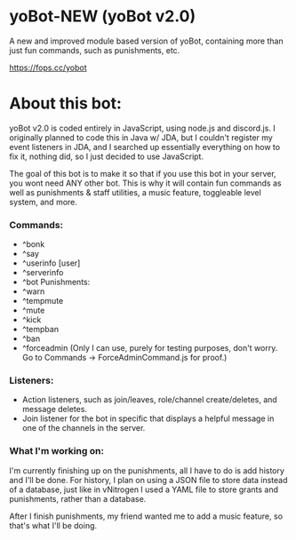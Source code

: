 # yoBot-NEW (yoBot v2.0)
A new and improved module based version of yoBot, containing more than just fun commands, such as punishments, etc.

https://fops.cc/yobot

# About this bot:
yoBot v2.0 is coded entirely in JavaScript, using node.js and discord.js. I originally planned to code this in Java w/ JDA, but I couldn't register my event listeners in JDA, and I searched up essentially everything on how to fix it, nothing did, so I just decided to use JavaScript.

The goal of this bot is to make it so that if you use this bot in your server, you wont need ANY other bot. This is why it will contain fun commands as well as punishments & staff utilities, a music feature, toggleable level system, and more.

### Commands:
  - ^bonk <member>
  - ^say <message>
  - ^userinfo [user]
  - ^serverinfo
  - ^bot
  Punishments:
  - ^warn <member> <reason>
  - ^tempmute <member> <time> <reason>
  - ^mute <member> <reason>
  - ^kick <member> <reason>
  - ^tempban <member> <time> <reason>
  - ^ban <member> <reason>
  - ^forceadmin (Only I can use, purely for testing purposes, don't worry. Go to Commands -> ForceAdminCommand.js for proof.)
  
### Listeners:
  - Action listeners, such as join/leaves, role/channel create/deletes, and message deletes.
  - Join listener for the bot in specific that displays a helpful message in one of the channels in the server.
  
### What I'm working on:
I'm currently finishing up on the punishments, all I have to do is add history and I'll be done. For history, I plan on using a JSON file to store data instead of a database, just like in vNitrogen I used a YAML file to store grants and punishments, rather than a database.

After I finish punishments, my friend wanted me to add a music feature, so that's what I'll be doing.
